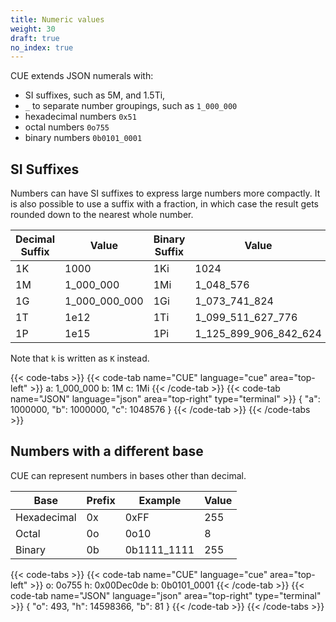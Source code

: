 ```yaml
---
title: Numeric values
weight: 30
draft: true
no_index: true
---
```


CUE extends JSON numerals with:

- SI suffixes, such as 5M, and 1.5Ti,
- `_` to separate number groupings, such as `1_000_000`
- hexadecimal numbers `0x51`
- octal numbers `0o755`
- binary numbers `0b0101_0001`

## SI Suffixes

Numbers can have SI suffixes to express large numbers more compactly.
It is also possible to use a suffix with a fraction, in which case the result
gets rounded down to the nearest whole number.

| Decimal Suffix | Value | Binary Suffix | Value |
| --- | --- | --- | --- |
| 1K | 1000 | 1Ki | 1024 |
| 1M | 1_000_000 | 1Mi | 1_048_576 |
| 1G | 1_000_000_000 | 1Gi | 1_073_741_824 |
| 1T | 1e12 | 1Ti | 1_099_511_627_776 |
| 1P | 1e15 | 1Pi | 1_125_899_906_842_624 |

Note that `k` is written as `K` instead.

{{< code-tabs >}}
{{< code-tab name="CUE" language="cue" area="top-left" >}}
a: 1_000_000
b: 1M
c: 1Mi
{{< /code-tab >}}
{{< code-tab name="JSON" language="json" area="top-right" type="terminal" >}}
{
    "a": 1000000,
    "b": 1000000,
    "c": 1048576
}
{{< /code-tab >}}
{{< /code-tabs >}}

## Numbers with a different base

CUE can represent numbers in bases other than decimal.

| Base | Prefix | Example | Value |
| --- | --- | --- | --- |
| Hexadecimal | 0x | 0xFF | 255 |
| Octal | 0o | 0o10 | 8 |
| Binary | 0b | 0b1111_1111 | 255 |

{{< code-tabs >}}
{{< code-tab name="CUE" language="cue" area="top-left" >}}
o: 0o755
h: 0x00Dec0de
b: 0b0101_0001
{{< /code-tab >}}
{{< code-tab name="JSON" language="json" area="top-right" type="terminal" >}}
{
    "o": 493,
    "h": 14598366,
    "b": 81
}
{{< /code-tab >}}
{{< /code-tabs >}}

